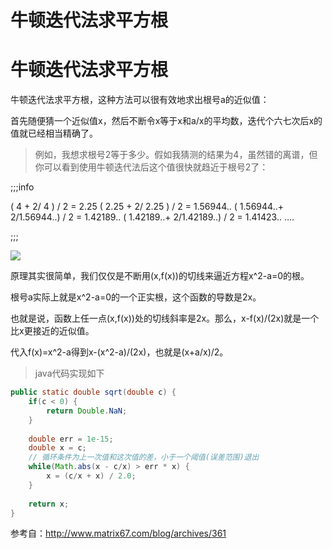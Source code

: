 # 牛顿迭代法求平方根


# 牛顿迭代法求平方根

牛顿迭代法求平方根，这种方法可以很有效地求出根号a的近似值：

首先随便猜一个近似值x，然后不断令x等于x和a/x的平均数，迭代个六七次后x的值就已经相当精确了。

> 例如，我想求根号2等于多少。假如我猜测的结果为4，虽然错的离谱，但你可以看到使用牛顿迭代法后这个值很快就趋近于根号2了：

;;;info

(    4 + 2/  4   ) / 2 = 2.25
(  2.25 + 2/  2.25 ) / 2 = 1.56944..
( 1.56944..+ 2/1.56944..) / 2 = 1.42189..
( 1.42189..+ 2/1.42189..) / 2 = 1.41423..
….

;;;

![](http://www.matrix67.com/blogimage/200711241.gif)

原理其实很简单，我们仅仅是不断用(x,f(x))的切线来逼近方程x^2-a=0的根。

根号a实际上就是x^2-a=0的一个正实根，这个函数的导数是2x。

也就是说，函数上任一点(x,f(x))处的切线斜率是2x。那么，x-f(x)/(2x)就是一个比x更接近的近似值。

代入f(x)=x^2-a得到x-(x^2-a)/(2x)，也就是(x+a/x)/2。

> java代码实现如下

```java
public static double sqrt(double c) {
    if(c < 0) {
        return Double.NaN;
    }
    
    double err = 1e-15;
    double x = c;
    // 循环条件为上一次值和这次值的差，小于一个阈值(误差范围)退出
    while(Math.abs(x - c/x) > err * x) { 
        x = (c/x + x) / 2.0;
    }
    
    return x;
}
```

参考自：http://www.matrix67.com/blog/archives/361

